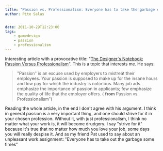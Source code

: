 ```yaml
---
title: "Passion vs. Professionalism: Everyone has to take the garbage out some times"
author: Pito Salas


date: 2011-10-29T12:23:00
tags:
    - gamedesign
    - passion
    - professionalism
---
```




Interesting article with a provocative title: "[The Designer's Notebook:
Passion Versus
Professionalism](<http://www.gamasutra.com/view/feature/6523/the_designers_notebook_passion_.php?print=1>)".
This is a topic that interests me. He says:

> "Passion" is an excuse used by employers to mistreat their employees. Your
> passion is supposed to make up for the insane hours and low pay for which
> the industry is notorious. Many job ads emphasize the importance of passion
> in applicants; few emphasize the quality of life that the employer offers. (
> **from** Passion vs. Professionalism")

Reading the whole article, in the end I don't agree with his argument. I think
in general passion is a very important thing, and one should strive for it in
your chosen profession. Without it, with just professionalism, I think no
matter what your work is, it will become drudgery. I say "strive for it"
because it's true that no matter how much you love your job, some days you
will really despise it. And as my friend Pat used to say about an unpleasant
work assignment:  "Everyone has to take out the garbage some times"


